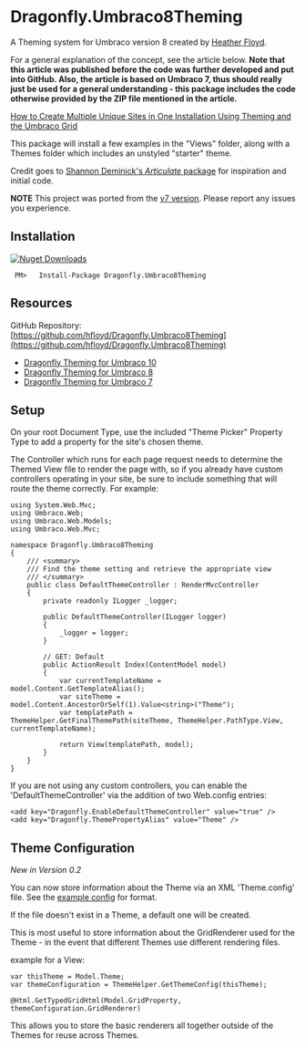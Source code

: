# Dragonfly.Umbraco8Theming #

A Theming system for Umbraco version 8 created by [Heather Floyd](https://www.HeatherFloyd.com).

For a general explanation of the concept, see the article below. **Note that this article was published before the code was further developed and put into GitHub. Also, the article is based on Umbraco 7, thus should really just be used for a general understanding - this package includes the code otherwise provided by the ZIP file mentioned in the article.**

 [How to Create Multiple Unique Sites in One Installation Using Theming and the Umbraco Grid](https://24days.in/umbraco-cms/2016/unique-sites-using-theming/)

This package will install a few examples in the "Views" folder, along with a Themes folder which includes an unstyled "starter" theme.

Credit goes to [Shannon Deminick's *Articulate* package](https://github.com/Shazwazza/Articulate) for inspiration and initial code.

**NOTE** This project was ported from the [v7 version](https://github.com/hfloyd/Dragonfly.UmbracoTheming). Please report any issues you experience. 

## Installation ##
[![Nuget Downloads](https://buildstats.info/nuget/Dragonfly.Umbraco8Theming)](https://www.nuget.org/packages/Dragonfly.Umbraco8Theming/)

     PM>   Install-Package Dragonfly.Umbraco8Theming

## Resources ##
GitHub Repository: [https://github.com/hfloyd/Dragonfly.Umbraco8Theming](https://github.com/hfloyd/Dragonfly.Umbraco8Theming)

- [Dragonfly Theming for Umbraco 10](https://github.com/hfloyd/Dragonfly.Umbraco10.Theming) 
- [Dragonfly Theming for Umbraco 8](https://github.com/hfloyd/Dragonfly.Umbraco8Theming) 
- [Dragonfly Theming for Umbraco 7](https://github.com/hfloyd/Dragonfly.UmbracoTheming)

## Setup ##
On your root Document Type, use the included "Theme Picker" Property Type to add a property for the site's chosen theme. 

The Controller which runs for each page request needs to determine the Themed View file to render the page with, so if you already have custom controllers operating in your site, be sure to include something that will route the theme correctly. For example:

	using System.Web.Mvc;
	using Umbraco.Web;
	using Umbraco.Web.Models;
	using Umbraco.Web.Mvc;
	
	namespace Dragonfly.Umbraco8Theming
	{
	    /// <summary>
	    /// Find the theme setting and retrieve the appropriate view
	    /// </summary>
	    public class DefaultThemeController : RenderMvcController
	    {
			private readonly ILogger _logger;

			public DefaultThemeController(ILogger logger)
			{
				_logger = logger;
			}

	        // GET: Default
	        public ActionResult Index(ContentModel model)
	        {
	            var currentTemplateName = model.Content.GetTemplateAlias();
	            var siteTheme = model.Content.AncestorOrSelf(1).Value<string>("Theme");
	            var templatePath = ThemeHelper.GetFinalThemePath(siteTheme, ThemeHelper.PathType.View, currentTemplateName);
	
	            return View(templatePath, model);
	        }
	    }
	}

If you are not using any custom controllers, you can enable the 'DefaultThemeController' via the addition of two Web.config entries:

	<add key="Dragonfly.EnableDefaultThemeController" value="true" />
  	<add key="Dragonfly.ThemePropertyAlias" value="Theme" />

## Theme Configuration ##

*New in Version 0.2*

You can now store information about the Theme via an XML 'Theme.config' file. See the [example config](https://github.com/hfloyd/Dragonfly.Umbraco8Theming/blob/master/src/Dragonfly/Themes/%7ECopyForNewTheme/Theme.config) for format.

If the file doesn't exist in a Theme, a default one will be created.

This is most useful to store information about the GridRenderer used for the Theme - in the event that different Themes use different rendering files.

example for a View:
    
    var thisTheme = Model.Theme;
    var themeConfiguration = ThemeHelper.GetThemeConfig(thisTheme);
    
    @Html.GetTypedGridHtml(Model.GridProperty, themeConfiguration.GridRenderer)

This allows you to store the basic renderers all together outside of the Themes for reuse across Themes.
